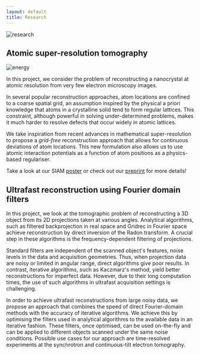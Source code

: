 ```yaml
---
layout: default
title: Research
---
```


![research](https://www.mummering.eu/project/images/Slide1.jpg)

## Atomic super-resolution tomography ##
![energy](https://poulamisganguly.github.io/poster_IS20/figures/energy_smaller.png)

In this project, we consider the problem of reconstructing a nanocrystal at atomic resolution from very few electron microscopy images. 

In several popular reconstruction approaches, atom locations are confined to a coarse spatial grid, an assumption inspired by the physical a priori knowledge that atoms in a crystalline solid tend to form regular lattices. This constraint, although powerful in solving under-determined problems, makes it much harder to resolve defects that occur widely in atomic lattices. 

We take inspiration from recent advances in mathematical super-resolution to propose a *grid-free* reconstruction approach that allows for continuous deviations of atom locations. This new formulation also allows us to use atomic interaction potentials as a function of atom positions as a physics-based regulariser.

Take a look at our SIAM [poster](https://poulamisganguly.github.io/poster_IS20/) or check out our [preprint](https://arxiv.org/abs/2002.00710) for more details!


## Ultrafast reconstruction using Fourier domain filters ##
In this project, we look at the tomographic problem of reconstructing a 3D object from its 2D projections taken at various angles. Analytical algorithms, such as filtered backprojection in real space and Gridrec in Fourier space achieve reconstruction by direct inversion of the Radon transform. A crucial step in these algorithms is the frequency-dependent filtering of projections. 

Standard filters are independent of the scanned object's features, noise levels in the data and acquisition geometries. Thus, when projection data are noisy or limited in angular range, direct algorithms give poor results. In contrast, iterative algorithms, such as Kaczmarz's method, yield better reconstructions for imperfect data. However, due to their long computation times, the use of such algorithms in ultrafast acquisition settings is challenging. 

In order to achieve ultrafast reconstructions from large noisy data, we propose an approach that combines the speed of direct Fourier-domain methods with the accuracy of iterative algorithms. We achieve this by optimising the filters used in analytical algorithms to the available data in an iterative fashion. These filters, once optimised, can be used on-the-fly and can be applied to different objects scanned under the same noise conditions. Possible use cases for our approach are time-resolved experiments at the synchrotron and continuous-tilt electron tomography.
